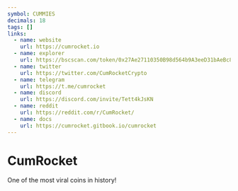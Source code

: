 ```yaml
---
symbol: CUMMIES
decimals: 18
tags: []
links:
  - name: website
    url: https://cumrocket.io
  - name: explorer
    url: https://bscscan.com/token/0x27Ae27110350B98d564b9A3eeD31bAeBc82d878d
  - name: twitter
    url: https://twitter.com/CumRocketCrypto
  - name: telegram
    url: https://t.me/cumrocket
  - name: discord
    url: https://discord.com/invite/Tett4kJsKN
  - name: reddit
    url: https://reddit.com/r/CumRocket/
  - name: docs
    url: https://cumrocket.gitbook.io/cumrocket
---
```


# CumRocket

One of the most viral coins in history!

